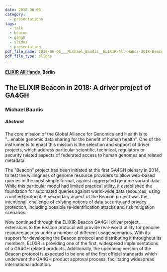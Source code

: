 ```yaml
---
date: 2018-06-06
category:
  - presentations
tags:
  - talk
  - beacon
  - ga4gh
  - slides
  - presentation
pdf_file_name: 2018-06-06___Michael_Baudis__ELIXIR-All-Hands-2018-Beacon.pdf
pdf_file_type: slides
---
```


#### [ELIXIR All Hands](https://www.elixir-europe.org/events/elixir-all-hands-2018), Berlin
## The ELIXIR Beacon in 2018: A driver project of GA4GH
### Michael Baudis

##### Abstract

The core mission of the Global Alliance for Genomics and Health is to "...enable genomic data sharing for the benefit of human health". One of the instruments to enact this mission is the selection and support of driver projects, which address particular scientific, technical, regulatory or security related aspects of federated access to human genomes and related metadata.

The "Beacon" project had been initiated at the first GA4GH plenary in 2014, to test the willingness of genome resource providers to allow web-based queries in the most simple format, against aggregated genome variant data. While this particular model had limited practical utility, it established the foundation for automated queries against world-wide data resources, using a unified protocol. A secondary aspect of the Beacon project was the, intentional, challenge of existing notions of data security and privacy protection, including possible re-identification attacks and risk mitigation scenarios.

Now continued through the ELIXIR-Beacon GA4GH driver project, extensions to the Beacon protocol will provide real-world utility for genome resource access under a number of different usage scenarios. With its support for developing the Beacon protocol and distributing it throughout its members, ELIXIR is providing one of the first, widespread implementations of a GA4GH related products. Additionally, the upcoming version of the Beacon protocol is expected to be one of the first official standards which underwent the GA4GH product approval process, facilitating widespread international adoption.

